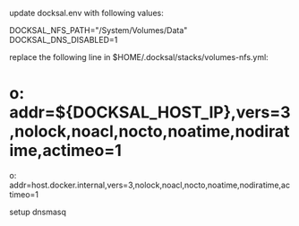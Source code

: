 update docksal.env with following values:

DOCKSAL_NFS_PATH="/System/Volumes/Data"
DOCKSAL_DNS_DISABLED=1

replace the following line in $HOME/.docksal/stacks/volumes-nfs.yml:
  # o: addr=${DOCKSAL_HOST_IP},vers=3,nolock,noacl,nocto,noatime,nodiratime,actimeo=1
  o: addr=host.docker.internal,vers=3,nolock,noacl,nocto,noatime,nodiratime,actimeo=1

setup dnsmasq
